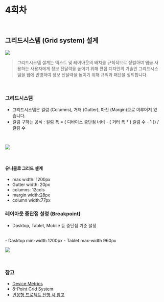 # 4회차

<br>

## 그리드시스템 (Grid system) 설계
![](https://i.imgur.com/vR7TIDW.png)
> 그리드시스템 설계는 텍스트 및 레이아웃의 배치를 규칙적으로 정렬하여 웹을 사용하는 사용자에게 정보 전달력을 높이기 위해 편집 디자인의 기술인 그리드시스템을 웹에 반영하여 정보 전달력을 높이기 위해 규칙과 패던을 정의합니다.

<br>

### 그리드시스템
 - 그리드시스템은 컬럼 (Columns), 거터 (Gutter), 마진 (Margin)으로 이루어져 있습니다.
 - 컬럼 구하는 공식 : 컬럼 폭 = ( 디바이스 중단점 너비 - ( 거터 폭 * ( 컬럼 수 - 1 )) / 컬럼 수

<br>

![](https://i.imgur.com/7eTAIUG.png)

<br>

#### 유니클로 그리드 셀계
- max width: 1200px
- Gutter width: 20px
- columns: 12cols
- margin width:28px
- column width:77px

### 레이아웃 중단점 설정 (Breakpoint)
- Dasktop, Tablet, Mobile 등 중단점 기준 설정

<br>
- Dasktop min-width 1200px
- Tablet max-width 960px

<br>

![](https://i.imgur.com/D43c5UQ.png)

<br>

### 참고
- [Device Metrics](https://material.io/tools/devices/)
- [8-Point Grid System](https://builttoadapt.io/intro-to-the-8-point-grid-system-d2573cde8632)
- [반응형 프로젝트 진행 시 참고](https://i.imgur.com/UQWlHW3.png)